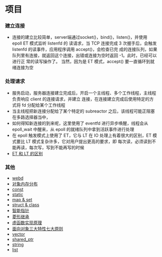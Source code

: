 # 项目

### 建立连接

- 连接的建立比较简单，server端通过socket()，bind()，listen()，并使用 epoll ET 模式监听 listenfd 的
读请求，当 TCP 连接完成 3 次握手后，会触发 listenfd 的读事件，应用程序调用 accept()，会检查已完
成的连接队列，如果队列里有连接，就返回这个连接，出错或连接为空时返回 -1。此时，已经可以进行正
常的读写操作了。 当然，因为是 ET 模式，accept() 要一直循环到就绪连接为空

### 处理请求

- 服务启动，服务器连接建立完成后，开启一个主线程、多个工作线程，主线程负责响应 client 的连接请求，并建立
连接，在连接建立完成后使用特定的方式将 fd 分配给某个工作线程
- 当主线程把新连接分配给了某个特定的 subreactor 之后，该线程可能正阻塞在多路选择器当中，
- 如何得知新连接的到来呢，这里使用了 eventfd 进行异步唤醒，线程会从 epoll_wait 中醒来，从 epoll 的就绪队列中拿到活跃事件进行处理
- 在 epoll 触发模式上使用了 ET，它与 LT 在 IO 处理上有着很大的区别，ET 模式要比 LT 模式复杂许多，它对用户提出更高的要求，即
每次读，必须读到不能再读，每次写，写到不能再写的时候
- [ET 和 LT 的区别](https://blog.csdn.net/YMY_mine/article/details/81212731)

### 其他

- [webd](https://github.com/Apriluestc/2020/blob/master/%E9%A1%B9%E7%9B%AE/web.md)
- [对象内存分布](https://github.com/Apriluestc/2020/blob/master/cpp/md/C%2B%2B%E5%AF%B9%E8%B1%A1%E5%86%85%E5%AD%98%E5%88%86%E5%B8%83.md)
- [const](https://github.com/Apriluestc/2020/blob/master/cpp/md/const%E5%85%B3%E9%94%AE%E5%AD%97.md)
- [static](https://github.com/Apriluestc/2020/blob/master/cpp/md/static%E5%85%B3%E9%94%AE%E5%AD%97.md)
- [map & set](https://github.com/Apriluestc/2020/blob/master/cpp/md/map%E5%92%8Cset%E8%AF%A6%E8%A7%A3.md)
- [struct & class](https://github.com/Apriluestc/2020/blob/master/cpp/md/struct%E5%92%8Cclass.md)
- [智能指针](https://github.com/Apriluestc/2020/blob/master/cpp/md/%E6%99%BA%E8%83%BD%E6%8C%87%E9%92%88.md)
- [菱形继承](https://github.com/Apriluestc/2020/blob/master/cpp/md/%E8%8F%B1%E5%BD%A2%E7%BB%A7%E6%89%BF.md)
- [虚函数实现原理](https://github.com/Apriluestc/2020/blob/master/cpp/md/%E8%99%9A%E5%87%BD%E6%95%B0%E5%AE%9E%E7%8E%B0%E5%8E%9F%E7%90%86.md)
- [面向对象三大特性七大原则](https://github.com/Apriluestc/2020/blob/master/cpp/md/%E9%9D%A2%E5%90%91%E5%AF%B9%E8%B1%A1%E4%B8%89%E5%A4%A7%E7%89%B9%E6%80%A7%E4%B8%83%E5%A4%A7%E5%8E%9F%E5%88%99.md)
- [vector](https://github.com/Apriluestc/2020/blob/master/cpp/md/vector%E8%AF%A6%E8%A7%A3.md)
- [shared_ptr](https://github.com/Apriluestc/2020/blob/master/cpp/md/SharedPtr.h)
- [string](https://github.com/Apriluestc/2020/blob/master/cpp/md/String.h)
- [list](https://github.com/Apriluestc/2020/blob/master/cpp/md/list%E8%AF%A6%E8%A7%A3.md)
